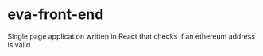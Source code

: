 # eva-front-end
Single page application written in React that checks if an ethereum address is valid.